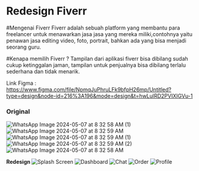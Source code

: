 # Redesign Fiverr

#Mengenai Fiverr
Fiverr adalah sebuah platform yang membantu para freelancer untuk menawarkan jasa jasa yang mereka miliki,contohnya yaitu penawan jasa editing video, foto, portrait, bahkan ada yang bisa menjadi seorang guru.

#Kenapa memilih Fiverr ?
Tampilan dari aplikasi fiverr bisa dibilang sudah cukup ketinggalan jaman, tampilan untuk penjualnya bisa dibilang terlalu sederhana dan tidak menarik.

Link Figma : https://www.figma.com/file/NpmqJuPhruLFk9bfpH26mp/Untitled?type=design&node-id=216%3A196&mode=design&t=hwLulRD2PVIXIGVu-1

### Original ###

![WhatsApp Image 2024-05-07 at 8 32 58 AM (1)](https://github.com/Khadalatos/Mockup-Redesign-Fiverr/assets/81304535/77bf8182-001c-4dfb-b3c9-3fc848c46a40)
![WhatsApp Image 2024-05-07 at 8 32 59 AM](https://github.com/Khadalatos/Mockup-Redesign-Fiverr/assets/81304535/6fda9176-a761-40f8-b8a8-0ffb5cae8c14)
![WhatsApp Image 2024-05-07 at 8 32 59 AM (1)](https://github.com/Khadalatos/Mockup-Redesign-Fiverr/assets/81304535/b518184b-5bcd-4734-888a-96f50f5468d6)
![WhatsApp Image 2024-05-07 at 8 32 59 AM (2)](https://github.com/Khadalatos/Mockup-Redesign-Fiverr/assets/81304535/1ac6f52f-03b2-4002-8f41-6a7397ed6b55)
![WhatsApp Image 2024-05-07 at 8 32 58 AM](https://github.com/Khadalatos/Mockup-Redesign-Fiverr/assets/81304535/3dc40ddf-94d3-491e-ae99-222cb2cbeeae)

<strong> Redesign </strong>
![Splash Screen](https://github.com/Khadalatos/Mockup-Redesign-Fiverr/assets/81304535/ee7404b7-c0d4-45de-890b-5f2cd15a4d9e)
![Dashboard](https://github.com/Khadalatos/Mockup-Redesign-Fiverr/assets/81304535/326466cd-0b05-4024-9b4f-fa21650a2c88)
![Chat](https://github.com/Khadalatos/Mockup-Redesign-Fiverr/assets/81304535/2388796d-6d3b-4c98-99a2-552d2a58a97f)
![Order](https://github.com/Khadalatos/Mockup-Redesign-Fiverr/assets/81304535/3a54a83d-80d6-4a99-9bfa-a65d6c7b6da5)
![Profile](https://github.com/Khadalatos/Mockup-Redesign-Fiverr/assets/81304535/49914101-4b72-4e2f-80be-9d05df742c0f)


